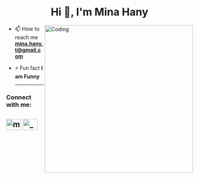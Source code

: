 <h1 align="center">Hi 👋, I'm Mina Hany</h1>
<img align="right" alt="Coding" width="400" src="https://cdn.dribbble.com/users/1162077/screenshots/3848914/programmer.gif">

- 📫 How to reach me **mina.hany.t@gmail.com**

- ⚡ Fun fact **I am Funny**

  ---
<h3 align="left">Connect with me:</h3>
<p align="left">
  
<a href="https://www.linkedin.com/in/minahany/" target="blank"><img align="center" src="https://cdn.jsdelivr.net/npm/simple-icons@3.0.1/icons/linkedin.svg" alt="minahany1" height="30" width="40" /></a>
<a href="https://www.instagram.com/mina.hany.t/" target="blank"><img align="center" src="https://cdn.jsdelivr.net/npm/simple-icons@3.0.1/icons/instagram.svg" alt="_mina.hany.t" height="30" width="40" /></a>
  ---
<!--<h3 align="left">Languages and Tools:</h3>
href="https://aws.amazon.com/amplify/" target="_blank" rel="noreferrer"> <img src="https://docs.amplify.aws/assets/logo-dark.svg" alt="amplify" width="40" height="40"/>
